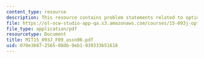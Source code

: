 ```yaml
---
content_type: resource
description: This resource contains problem statements related to optimization methods.
file: https://ol-ocw-studio-app-qa.s3.amazonaws.com/courses/15-093j-optimization-methods-fall-2009/070e3687256508db9eb1039333b51618_MIT15_093J_F09_assn06.pdf
file_type: application/pdf
resourcetype: Document
title: MIT15_093J_F09_assn06.pdf
uid: 070e3687-2565-08db-9eb1-039333b51618
---
```

